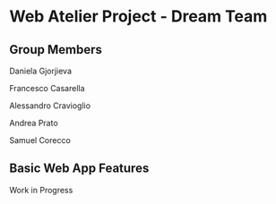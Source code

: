 # Web Atelier Project - Dream Team

## Group Members

Daniela Gjorjieva

Francesco Casarella

Alessandro Cravioglio

Andrea Prato

Samuel Corecco

## Basic Web App Features

Work in Progress
